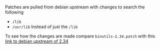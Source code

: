 Patches are pulled from debian upstream with changes to search the following
 * `/lib`
 * `/usr/lib`
Instead of just the `/lib`

To see how the changes are made compare `binutils-2.34.patch` with this
[link to debian upstream of 2.34](https://salsa.debian.org/toolchain-team/binutils/-/blob/ac5667fea42ac71e17e74cfe45b2823e3bd45bd9/debian/patches/129_multiarch_libpath.patch)
